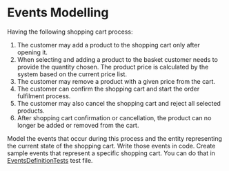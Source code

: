 # Events Modelling

Having the following shopping cart process:
1. The customer may add a product to the shopping cart only after opening it.
2. When selecting and adding a product to the basket customer needs to provide the quantity chosen. The product price is calculated by the system based on the current price list.
3. The customer may remove a product with a given price from the cart.
4. The customer can confirm the shopping cart and start the order fulfilment process.
5. The customer may also cancel the shopping cart and reject all selected products.
6. After shopping cart confirmation or cancellation, the product can no longer be added or removed from the cart.

Model the events that occur during this process and the entity representing the current state of the shopping cart. Write those events in code. 
Create sample events that represent a specific shopping cart. You can do that in [EventsDefinitionTests](./EventsDefinitionTests.cs) test file.
